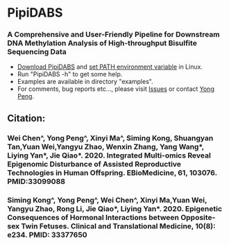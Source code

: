 # PipiDABS
### A Comprehensive and User-Friendly Pipeline for Downstream DNA Methylation Analysis of High-throughput Bisulfite Sequencing Data       
+ [Download PipiDABS](https://github.com/CTLife/PipiDABS/releases) and [set PATH environment variable](https://www.computerhope.com/issues/ch001647.htm) in Linux.       
+ Run "PipiDABS -h" to get some help.  
+ Examples are available in directory "examples".
+ For comments, bug reports etc..., please visit [Issues](https://github.com/CTLife/PipiDABS/issues) or contact [Yong Peng](http://yongpeng.info). 

## Citation:
### Wei Chen^, Yong Peng^, Xinyi Ma^, Siming Kong, Shuangyan Tan,Yuan Wei,Yangyu Zhao, Wenxin Zhang, Yang Wang*, Liying Yan*, Jie Qiao*. 2020. Integrated Multi-omics Reveal Epigenomic Disturbance of Assisted Reproductive Technologies in Human Offspring. EBioMedicine, 61, 103076. PMID:33099088
                      
### Siming Kong^, Yong Peng^, Wei Chen^, Xinyi Ma,Yuan Wei, Yangyu Zhao, Rong Li, Jie Qiao*, Liying Yan*. 2020. Epigenetic Consequences of Hormonal Interactions between Opposite-sex Twin Fetuses. Clinical and Translational Medicine, 10(8): e234. PMID: 33377650

